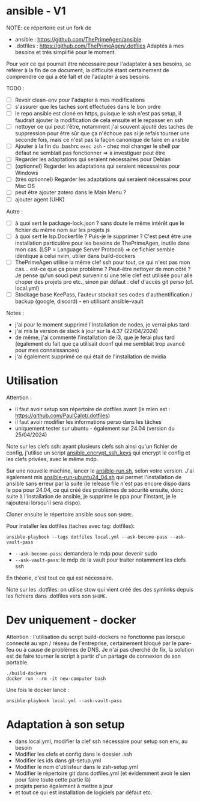 # ansible - V1

NOTE: ce répertoire est un fork de 
- ansible : https://github.com/ThePrimeAgen/ansible 
- .dotfiles : https://github.com/ThePrimeAgen/.dotfiles
Adaptés à mes besoins et très simplifié pour le moment.

Pour voir ce qui pourrait être nécessaire pour l'adaptater à ses besoins, se référer à la fin de ce document, la difficulté étant certainement de comprendre ce qui a été fait et de l'adapter à ses besoins.

TODO :
- [ ] Revoir clean-env pour l'adapter à mes modifications
- [ ] s'assurer que les taches sont effectuées dans le bon ordre 
- [ ] le repo ansible est cloné en https, puisque le ssh n'est pas setup, il faudrait ajouter la modification de cela ensuite et le repasser en ssh
- [ ] nettoyer ce qui peut l'être, notamment j'ai souvent ajouté des taches de suppression pour être sûr que ça n'échoue pas si je refais tourner une seconde fois, mais ce n'est pas la façon canonique de faire en ansible 
- [ ] Ajouter à la fin du .bashrc `exec zsh` - chez moi changer le shell par défaut ne semblait pas fonctionner => à investiguer peut être
- [ ] Regarder les adaptations qui seraient nécessaires pour Debian
- [ ] (optionnel) Regarder les adaptations qui seraient nécessaires pour Windows
- [ ] (très optionnel) Regarder les adaptations qui seraient nécessaires pour Mac OS
- [ ] peut être ajouter zotero dans le Main Menu ?
- [ ] ajouter agent (UHK)

Autre :
- [ ] à quoi sert le package-lock.json ? sans doute le même intérêt que le fichier du même nom sur les projets js
- [ ] à quoi sert le lsp.Dockerfile ? Puis-je le supprimer ? C'est peut être une installation particulère pour les besoins de ThePrimeAgen, inutile dans mon cas. (LSP = Language Server Protocol) => ce fichier semble identique à celui nvim, utilier dans build-dockers
- [ ] ThePrimeAgen utilise la même clef ssh pour tout, ce qui n'est pas mon cas... est-ce que ça pose problème ? Peut-être nettoyer de mon côté ? Je pense qu'un souci peut survenir si une telle clef est utilisée pour alle choper des projets pro etc., sinon par défaut : clef d'accès git perso (cf. local.yml)
- [ ] Stockage base KeePass, l'auteur stockait ses codes d'authentification / backup (google, discord) - en utilisant ansible-vault

Notes :
- j'ai pour le moment supprimé l'installation de nodes, je verrai plus tard
- j'ai mis la version de slack à jour sur la 4.37 (22/04/2024)
- de même, j'ai commenté l'installation de i3, que je ferai plus tard (également du fait que ça utilisait dconf qui me semblait trop avancé pour mes connaissances)
- j'ai également supprimé ce qui était de l'installation de nvidia

# Utilisation
Attention :
* il faut avoir setup son répertoire de dotfiles avant (le mien est : https://github.com/PaulCalot/.dotfiles)
* il faut avoir modifier les informations perso dans les tâches
* uniquement tester sur ubuntu - également sur 24.04 (version du 25/04/2024)

Note sur les clefs ssh: ayant plusieurs clefs ssh ainsi qu'un fichier de config, j'utilise un script [ansible_encrypt_ssh_keys](ansible_encrypt_ssh_keys.sh) qui encrypt le config et les clefs privées, avec le même mdp.

Sur une nouvelle machine, lancer le [ansible-run.sh](ansible-run.sh), selon votre version. J'ai également mis [ansible-run-ubuntu24_04.sh](ansible-run-ubuntu24_04.sh) qui permet l'installation de ansible sans erreur par la suite (le release file n'est pas encore dispo dans le ppa pour 24.04, ce qui créé des problèmes de sécurité ensuite, donc suite à l'installation de ansible, je supprime le ppa pour l'instant, je le rajouterai lorsqu'il sera dispo).

Cloner ensuite le répertoire ansible sous son `$HOME`.

Pour installer les dotfiles (taches avec tag: dotfiles):
```shell
ansible-playbook --tags dotfiles local.yml --ask-become-pass --ask-vault-pass
```
- `--ask-become-pass`: demandera le mdp pour devenir sudo
- `--ask-vault-pass`: le mdp de la vault pour traiter notamment les clefs ssh

En théorie, c'est tout ce qui est nécessaire.

Note sur les .dotfiles: on utilise stow qui vient créé des des symlinks depuis les fichiers dans .dotfiles vers son `$HOME`.

# Dev uniquement - docker
Attention : l'utilisation du script build-dockers ne fonctionne pas lorsque connecté au vpn / réseau de l'entreprise, certainement bloqué par le pare-feu ou à cause de problèmes de DNS.
Je n'ai pas cherché de fix, la solution est de faire tourner le script à partir d'un partage de connexion de son portable. 

```shell
./build-dockers
docker run --rm -it new-computer bash 
```
Une fois le docker lancé :
```shell
ansible-playbook local.yml --ask-vault-pass
```

# Adaptation à son setup
- dans local.yml, modifier la clef ssh nécessaire pour setup son env, au besoin 
- Modifier les clefs et config dans le dossier .ssh
- Modifier les ids dans git-setup.yml
- Modifier le nom d'utilisteur dans le zsh-setup.yml
- Modifier le répertoire git dans dotfiles.yml (et évidemment avoir le sien pour faire toute cette partie là)
- projets perso également à mettre à jour
- et tout ce qui est installation de logiciels par défaut etc.
